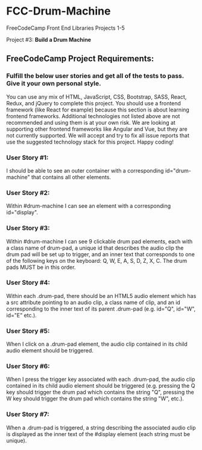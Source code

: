 # FCC-Drum-Machine

FreeCodeCamp Front End Libraries Projects 1-5

Project #3: **Build a Drum Machine**

## FreeCodeCamp Project Requirements:

### Fulfill the below user stories and get all of the tests to pass. Give it your own personal style.

You can use any mix of HTML, JavaScript, CSS, Bootstrap, SASS, React, Redux, and jQuery to complete this project. You should use a frontend framework (like React for example) because this section is about learning frontend frameworks. Additional technologies not listed above are not recommended and using them is at your own risk. We are looking at supporting other frontend frameworks like Angular and Vue, but they are not currently supported. We will accept and try to fix all issue reports that use the suggested technology stack for this project. Happy coding!

### User Story #1:

I should be able to see an outer container with a corresponding id="drum-machine" that contains all other elements.

### User Story #2:

Within #drum-machine I can see an element with a corresponding id="display".

### User Story #3:

Within #drum-machine I can see 9 clickable drum pad elements, each with a class name of drum-pad, a unique id that describes the audio clip the drum pad will be set up to trigger, and an inner text that corresponds to one of the following keys on the keyboard: Q, W, E, A, S, D, Z, X, C. The drum pads MUST be in this order.

### User Story #4:

Within each .drum-pad, there should be an HTML5 audio element which has a src attribute pointing to an audio clip, a class name of clip, and an id corresponding to the inner text of its parent .drum-pad (e.g. id="Q", id="W", id="E" etc.).

### User Story #5:

When I click on a .drum-pad element, the audio clip contained in its child audio element should be triggered.

### User Story #6:

When I press the trigger key associated with each .drum-pad, the audio clip contained in its child audio element should be triggered (e.g. pressing the Q key should trigger the drum pad which contains the string "Q", pressing the W key should trigger the drum pad which contains the string "W", etc.).

### User Story #7:

When a .drum-pad is triggered, a string describing the associated audio clip is displayed as the inner text of the #display element (each string must be unique).
